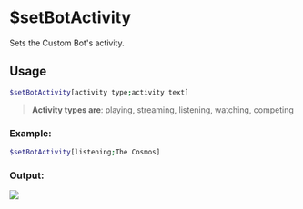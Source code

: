 # $setBotActivity <Badge type="danger" text="Premium ONLY!" vertical="middle" /> 

Sets the Custom Bot's activity.

## Usage

```bash
$setBotActivity[activity type;activity text]
```

> **Activity types are**: playing, streaming, listening, watching, competing

### Example:
```bash
$setBotActivity[listening;The Cosmos]
```

### Output:
![](https://i.imgur.com/KyYqUGU.png)